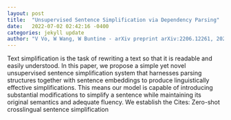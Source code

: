 ```yaml
---
layout: post
title:  "Unsupervised Sentence Simplification via Dependency Parsing"
date:   2022-07-02 02:42:16 -0400
categories: jekyll update
author: "V Vo, W Wang, W Buntine - arXiv preprint arXiv:2206.12261, 2022"
---
```

Text simplification is the task of rewriting a text so that it is readable and easily understood. In this paper, we propose a simple yet novel unsupervised sentence simplification system that harnesses parsing structures together with sentence embeddings to produce linguistically effective simplifications. This means our model is capable of introducing substantial modifications to simplify a sentence while maintaining its original semantics and adequate fluency. We establish the 
Cites: Zero-shot crosslingual sentence simplification